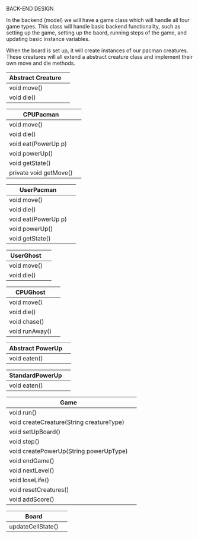BACK-END DESIGN

In the backend (model) we will have a game class which will handle all four game types. This class will handle 
basic backend functionality, such as setting up the game, setting up the baord, running steps of the game, and updating basic instance
variables.

When the board is set up, it will create instances of our pacman creatures. These creatures will all extend a 
abstract creature class and implement their own move and die methods.



|Abstract Creature| |
|---|---|
|void move()        ||
|void die()       ||

|CPUPacman| |
|---|---|
|void move()         ||
|void die()        ||
|void eat(PowerUp p)        ||
|void powerUp()        ||
|void getState()        ||// 0 dead, 1 normal, 2 powered up
|private void getMove()||

|UserPacman| |
|---|---|
|void move()         ||
|void die()        ||
|void eat(PowerUp p)        || 
|void powerUp()        ||
|void getState()        ||//0 dead, 1  normal, 2 powered up

|UserGhost| |
|---|---|
|void move()         ||
|void die()        ||

|CPUGhost| |
|---|---|
|void move()         ||
|void die()        ||
|void chase() ||
|void runAway()||

|Abstract PowerUp||
|---|---|
|void eaten()||

|StandardPowerUp| |
|---|---|
|void eaten()||

|Game| |
|---|---|
| void run()||
| void createCreature(String creatureType)||
| void setUpBoard() ||
| void step()||
| void createPowerUp(String powerUpType)||
| void endGame()||
| void nextLevel()||
| void loseLife() ||
| void resetCreatures()||
| void addScore()||

|Board| |
|---|---|
|updateCellState()||